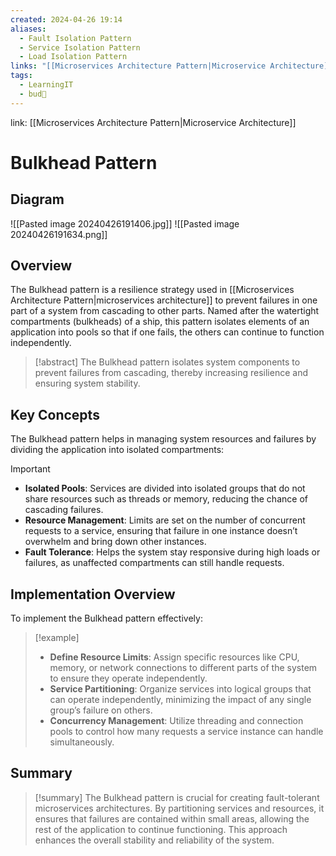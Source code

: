 ```yaml
---
created: 2024-04-26 19:14
aliases:
  - Fault Isolation Pattern
  - Service Isolation Pattern
  - Load Isolation Pattern
links: "[[Microservices Architecture Pattern|Microservice Architecture]]"
tags:
  - LearningIT
  - bud🌿
---
```

link: [[Microservices Architecture Pattern|Microservice Architecture]]

# Bulkhead Pattern

## Diagram

![[Pasted image 20240426191406.jpg]]
![[Pasted image 20240426191634.png]]

## Overview

The Bulkhead pattern is a resilience strategy used in [[Microservices Architecture Pattern|microservices architecture]] to prevent failures in one part of a system from cascading to other parts. Named after the watertight compartments (bulkheads) of a ship, this pattern isolates elements of an application into pools so that if one fails, the others can continue to function independently.

> [!abstract] 
> The Bulkhead pattern isolates system components to prevent failures from cascading, thereby increasing resilience and ensuring system stability.

## Key Concepts

The Bulkhead pattern helps in managing system resources and failures by dividing the application into isolated compartments:

> [!important]
> 
> - **Isolated Pools**: Services are divided into isolated groups that do not share resources such as threads or memory, reducing the chance of cascading failures.
> - **Resource Management**: Limits are set on the number of concurrent requests to a service, ensuring that failure in one instance doesn’t overwhelm and bring down other instances.
> - **Fault Tolerance**: Helps the system stay responsive during high loads or failures, as unaffected compartments can still handle requests.

## Implementation Overview

To implement the Bulkhead pattern effectively:

> [!example]
> 
> - **Define Resource Limits**: Assign specific resources like CPU, memory, or network connections to different parts of the system to ensure they operate independently.
> - **Service Partitioning**: Organize services into logical groups that can operate independently, minimizing the impact of any single group’s failure on others.
> - **Concurrency Management**: Utilize threading and connection pools to control how many requests a service instance can handle simultaneously.

## Summary

> [!summary] 
> The Bulkhead pattern is crucial for creating fault-tolerant microservices architectures. By partitioning services and resources, it ensures that failures are contained within small areas, allowing the rest of the application to continue functioning. This approach enhances the overall stability and reliability of the system.